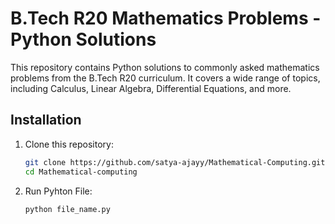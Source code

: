 # B.Tech R20 Mathematics Problems - Python Solutions

This repository contains Python solutions to commonly asked mathematics problems from the B.Tech R20 curriculum. It covers a wide range of topics, including Calculus, Linear Algebra, Differential Equations, and more.

## Installation

1. Clone this repository:
   ```bash
   git clone https://github.com/satya-ajayy/Mathematical-Computing.git
   cd Mathematical-computing
   ```
2. Run Pyhton File:
   ```bash
   python file_name.py
   ```
